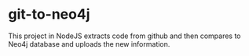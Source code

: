 # git-to-neo4j
This project in NodeJS extracts code from github and then compares to Neo4j database and uploads the new information.
